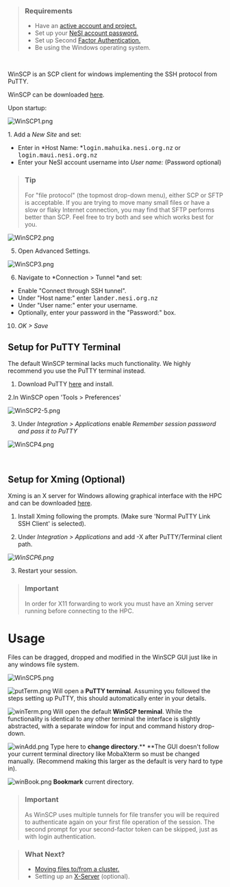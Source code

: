 > ### Requirements
>
> -   Have an [active account and
>     project.](https://support.nesi.org.nz/hc/en-gb/sections/360000196195-Accounts-Projects)
> -   Set up your [NeSI account
>     password.](https://support.nesi.org.nz/hc/en-gb/articles/360000335995)
> -   Set up Second [Factor
>     Authentication.](https://support.nesi.org.nz/hc/en-gb/articles/360000203075)
> -   Be using the Windows operating system.

 

WinSCP is an SCP client for windows implementing the SSH protocol from
PuTTY.

WinSCP can be downloaded [here](https://winscp.net/eng/download.php).

Upon startup:

![WinSCP1.png](mkdocs/includes/images/WinSCP1.png)

1. Add a *New Site* and set:

-   Enter in *Host Name: *<kbd>login.mahuika.nesi.org.nz</kbd> or
    <kbd>login.maui.nesi.org.nz</kbd>
-   Enter your NeSI account username into *User name:* (Password
    optional)

> ### Tip
>
> For "file protocol" (the topmost drop-down menu), either SCP or SFTP
> is acceptable. If you are trying to move many small files or have a
> slow or flaky Internet connection, you may find that SFTP performs
> better than SCP. Feel free to try both and see which works best for
> you.

  
![WinSCP2.png](mkdocs/includes/images/WinSCP2.png)

5. Open Advanced Settings.

![WinSCP3.png](mkdocs/includes/images/WinSCP3.png)

6. Navigate to *Connection &gt; Tunnel *and set:

-   Enable "Connect through SSH tunnel".
-   Under "Host name:" enter <kbd>lander.nesi.org.nz</kbd>
-   Under "User name:" enter your username.
-   Optionally, enter your password in the "Password:" box.

10. *OK &gt; Save*

## Setup for PuTTY Terminal

The default WinSCP terminal lacks much functionality. We highly
recommend you use the PuTTY terminal instead.

1. Download PuTTY [here](https://www.putty.org/) and install.

2.In WinSCP open 'Tools &gt; Preferences'

![WinSCP2-5.png](mkdocs/includes/images/WinSCP2-5.png)

3. Under *Integration &gt; Applications* enable *Remember session
password and pass it to PuTTY*

![WinSCP4.png](mkdocs/includes/images/WinSCP4.png)

 

## Setup for Xming (Optional)

Xming is an X server for Windows allowing graphical interface with the
HPC and can be downloaded
[here](https://sourceforge.net/projects/xming/).

1. Install Xming following the prompts. (Make sure 'Normal PuTTY Link
SSH Client' is selected).

2. Under *Integration &gt; Applications* and add -X after PuTTY/Terminal
client path.

*![WinSCP6.png](mkdocs/includes/images/WinSCP6.png)*

3. Restart your session.

> ### Important
>
> In order for X11 forwarding to work you must have an Xming server
> running before connecting to the HPC.

# Usage

Files can be dragged, dropped and modified in the WinSCP GUI just like
in any windows file system.

![WinSCP5.png](mkdocs/includes/images/WinSCP5.png)

![putTerm.png](mkdocs/includes/images/putTerm.png) Will open a **PuTTY
terminal**. Assuming you followed the steps setting up PuTTY, this
should automatically enter in your details.

![winTerm.png](mkdocs/includes/images/winTerm.png) Will open the default
**WinSCP terminal**. While the functionality is identical to any other
terminal the interface is slightly abstracted, with a separate window
for input and command history drop-down.

![winAdd.png](mkdocs/includes/images/winAdd.png) Type here to **change
directory**.** **The GUI doesn't follow your current terminal directory
like MobaXterm so must be changed manually. (Recommend making this
larger as the default is very hard to type in).

![winBook.png](mkdocs/includes/images/winBook.png) **Bookmark** current
directory.

> ### Important
>
> As WinSCP uses multiple tunnels for file transfer you will be required
> to authenticate again on your first file operation of the session. The
> second prompt for your second-factor token can be skipped, just as
> with login authentication.

> ### What Next?
>
> -   [Moving files to/from a
>     cluster.](https://support.nesi.org.nz/hc/en-gb/articles/360000578455)
> -   Setting up
>     an [X-Server](https://support.nesi.org.nz/hc/en-gb/articles/360001075975)
>     (optional).
